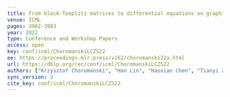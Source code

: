 ```yaml
---
title: From block-Toeplitz matrices to differential equations on graphs: towards a general theory for scalable masked Transformers.
venue: ICML
pages: 3962-3983
year: 2022
type: Conference and Workshop Papers
access: open
key: conf/icml/ChoromanskiLCZS22
ee: https://proceedings.mlr.press/v162/choromanski22a.html
url: https://dblp.org/rec/conf/icml/ChoromanskiLCZS22
authors: ["Krzysztof Choromanski", "Han Lin", "Haoxian Chen", "Tianyi Zhang", "Arijit Sehanobish", "Valerii Likhosherstov", "Jack Parker-Holder", "Tam\u00e1s Sarl\u00f3s", "Adrian Weller", "Thomas Weingarten"]
sync_version: 3
cite_key: conf/icml/ChoromanskiLCZS22
---
```

